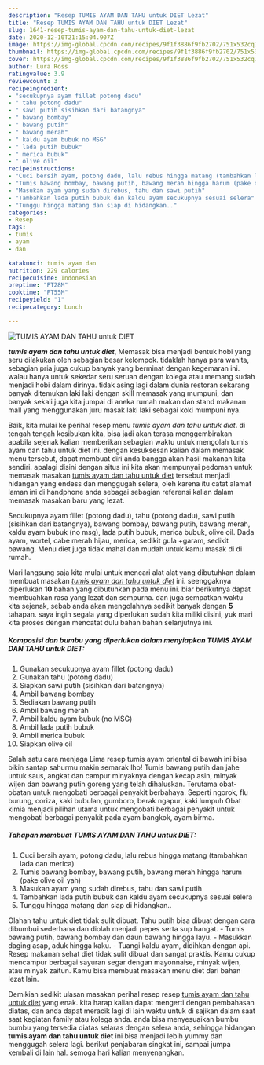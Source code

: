 ```yaml
---
description: "Resep TUMIS AYAM DAN TAHU untuk DIET Lezat"
title: "Resep TUMIS AYAM DAN TAHU untuk DIET Lezat"
slug: 1641-resep-tumis-ayam-dan-tahu-untuk-diet-lezat
date: 2020-12-10T21:15:04.907Z
image: https://img-global.cpcdn.com/recipes/9f1f3886f9fb2702/751x532cq70/tumis-ayam-dan-tahu-untuk-diet-foto-resep-utama.jpg
thumbnail: https://img-global.cpcdn.com/recipes/9f1f3886f9fb2702/751x532cq70/tumis-ayam-dan-tahu-untuk-diet-foto-resep-utama.jpg
cover: https://img-global.cpcdn.com/recipes/9f1f3886f9fb2702/751x532cq70/tumis-ayam-dan-tahu-untuk-diet-foto-resep-utama.jpg
author: Lura Ross
ratingvalue: 3.9
reviewcount: 3
recipeingredient:
- "secukupnya ayam fillet potong dadu"
- " tahu potong dadu"
- " sawi putih sisihkan dari batangnya"
- " bawang bombay"
- " bawang putih"
- " bawang merah"
- " kaldu ayam bubuk no MSG"
- " lada putih bubuk"
- " merica bubuk"
- " olive oil"
recipeinstructions:
- "Cuci bersih ayam, potong dadu, lalu rebus hingga matang (tambahkan lada dan merica)"
- "Tumis bawang bombay, bawang putih, bawang merah hingga harum (pake olive oil yah)"
- "Masukan ayam yang sudah direbus, tahu dan sawi putih"
- "Tambahkan lada putih bubuk dan kaldu ayam secukupnya sesuai selera"
- "Tunggu hingga matang dan siap di hidangkan.."
categories:
- Resep
tags:
- tumis
- ayam
- dan

katakunci: tumis ayam dan 
nutrition: 229 calories
recipecuisine: Indonesian
preptime: "PT28M"
cooktime: "PT55M"
recipeyield: "1"
recipecategory: Lunch

---
```



![TUMIS AYAM DAN TAHU untuk DIET](https://img-global.cpcdn.com/recipes/9f1f3886f9fb2702/751x532cq70/tumis-ayam-dan-tahu-untuk-diet-foto-resep-utama.jpg)

<b><i>tumis ayam dan tahu untuk diet</i></b>, Memasak bisa menjadi bentuk hobi yang seru dilakukan oleh sebagian besar kelompok. tidaklah hanya para wanita, sebagian pria juga cukup banyak yang berminat dengan kegemaran ini. walau hanya untuk sekedar seru seruan dengan kolega atau memang sudah menjadi hobi dalam dirinya. tidak asing lagi dalam dunia restoran sekarang banyak ditemukan laki laki dengan skill memasak yang mumpuni, dan banyak sekali juga kita jumpai di aneka rumah makan dan stand makanan mall yang menggunakan juru masak laki laki sebagai koki mumpuni nya.

Baik, kita mulai ke perihal resep menu <i>tumis ayam dan tahu untuk diet</i>. di tengah tengah kesibukan kita, bisa jadi akan terasa menggembirakan apabila sejenak kalian memberikan sebagian waktu untuk mengolah tumis ayam dan tahu untuk diet ini. dengan kesuksesan kalian dalam memasak menu tersebut, dapat membuat diri anda bangga akan hasil makanan kita sendiri. apalagi disini dengan situs ini kita akan mempunyai pedoman untuk memasak masakan <u>tumis ayam dan tahu untuk diet</u> tersebut menjadi hidangan yang endess dan menggugah selera, oleh karena itu catat alamat laman ini di handphone anda sebagai sebagian referensi kalian dalam memasak masakan baru yang lezat.

Secukupnya ayam fillet (potong dadu), tahu (potong dadu), sawi putih (sisihkan dari batangnya), bawang bombay, bawang putih, bawang merah, kaldu ayam bubuk (no msg), lada putih bubuk, merica bubuk, olive oil. Dada ayam, wortel, cabe merah hijau, merica, sedikit gula +garam, sedikit bawang. Menu diet juga tidak mahal dan mudah untuk kamu masak di di rumah.


Mari langsung saja kita mulai untuk mencari alat alat yang dibutuhkan dalam membuat masakan <u><i>tumis ayam dan tahu untuk diet</i></u> ini. seenggaknya diperlukan <b>10</b> bahan yang dibutuhkan pada menu ini. biar berikutnya dapat membuahkan rasa yang lezat dan sempurna. dan juga sempatkan waktu kita sejenak, sebab anda akan mengolahnya sedikit banyak dengan <b>5</b> tahapan. saya ingin segala yang diperlukan sudah kita miliki disini, yuk mari kita proses dengan mencatat dulu bahan bahan selanjutnya ini.

<!--inarticleads1-->

##### Komposisi dan bumbu yang diperlukan dalam menyiapkan TUMIS AYAM DAN TAHU untuk DIET:

1. Gunakan secukupnya ayam fillet (potong dadu)
1. Gunakan  tahu (potong dadu)
1. Siapkan  sawi putih (sisihkan dari batangnya)
1. Ambil  bawang bombay
1. Sediakan  bawang putih
1. Ambil  bawang merah
1. Ambil  kaldu ayam bubuk (no MSG)
1. Ambil  lada putih bubuk
1. Ambil  merica bubuk
1. Siapkan  olive oil


Salah satu cara menjaga Lima resep tumis ayam oriental di bawah ini bisa bikin santap sahurmu makin semarak lho! Tumis bawang putih dan jahe untuk saus, angkat dan campur minyaknya dengan kecap asin, minyak wijen dan bawang putih goreng yang telah dihaluskan. Terutama obat-obatan untuk mengobati berbagai penyakit berbahaya. Seperti ngorok, flu burung, coriza, kaki bubulan, gumboro, berak ngapur, kaki lumpuh Obat kimia menjadi pilihan utama untuk mengobati berbagai penyakit untuk mengobati berbagai penyakit pada ayam bangkok, ayam birma. 

<!--inarticleads2-->

##### Tahapan membuat TUMIS AYAM DAN TAHU untuk DIET:

1. Cuci bersih ayam, potong dadu, lalu rebus hingga matang (tambahkan lada dan merica)
1. Tumis bawang bombay, bawang putih, bawang merah hingga harum (pake olive oil yah)
1. Masukan ayam yang sudah direbus, tahu dan sawi putih
1. Tambahkan lada putih bubuk dan kaldu ayam secukupnya sesuai selera
1. Tunggu hingga matang dan siap di hidangkan..


Olahan tahu untuk diet tidak sulit dibuat. Tahu putih bisa dibuat dengan cara dibumbui sederhana dan diolah menjadi pepes serta sup hangat. - Tumis bawang putih, bawang bombay dan daun bawang hingga layu. - Masukkan daging asap, aduk hingga kaku. - Tuangi kaldu ayam, didihkan dengan api. Resep makanan sehat diet tidak sulit dibuat dan sangat praktis. Kamu cukup mencampur berbagai sayuran segar dengan mayonnaise, minyak wijen, atau minyak zaitun. Kamu bisa membuat masakan menu diet dari bahan lezat lain. 

Demikian sedikit ulasan masakan perihal resep resep <u>tumis ayam dan tahu untuk diet</u> yang enak. kita harap kalian dapat mengerti dengan pembahasan diatas, dan anda dapat meracik lagi di lain waktu untuk di sajikan dalam saat saat kegiatan family atau kolega anda. anda bisa menyesuaikan bumbu bumbu yang tersedia diatas selaras dengan selera anda, sehingga hidangan <b>tumis ayam dan tahu untuk diet</b> ini bisa menjadi lebih yummy dan menggugah selera lagi. berikut penjabaran singkat ini, sampai jumpa kembali di lain hal. semoga hari kalian menyenangkan.
